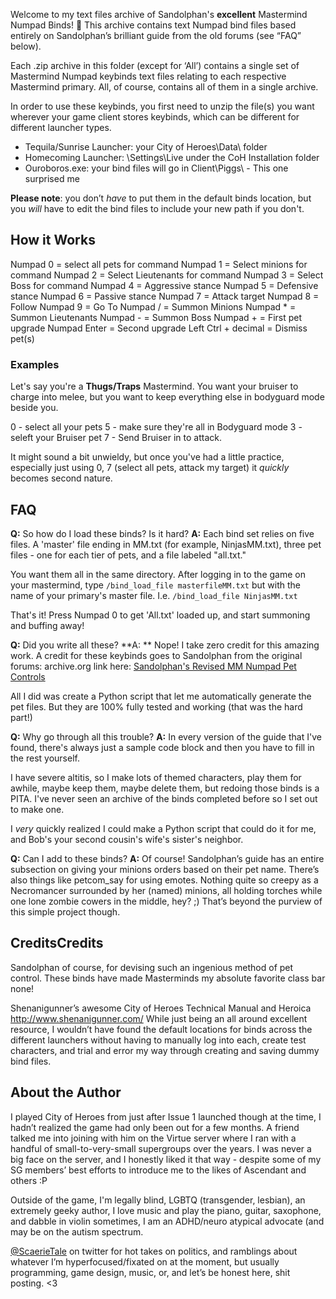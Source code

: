 Welcome to my text files archive of Sandolphan's **excellent** Mastermind Numpad Binds! 👋 This archive contains text Numpad bind files based entirely on Sandolphan’s brilliant guide from the old forums (see “FAQ” below).

Each .zip archive in this folder (except for ‘All’) contains a single set of Mastermind Numpad keybinds text files relating to each respective Mastermind primary.  All, of course, contains all of them in a single archive.

In order to use these keybinds, you first need to unzip the file(s) you want wherever your game client stores keybinds, which can be different for different launcher types.
- Tequila/Sunrise Launcher: your City of Heroes\Data\ folder
- Homecoming Launcher: \Settings\Live under the CoH Installation folder
- Ouroboros.exe: your bind files will go in Client\Piggs\ - This one surprised me

**Please note**: you don’t *have* to put them in the default binds location, but you *will* have to edit the bind files to include your new path if you don't.

## How it Works
Numpad 0 = select all pets for command
Numpad 1 = Select minions for command
Numpad 2 = Select Lieutenants for command
Numpad 3 = Select Boss for command
Numpad 4 = Aggressive stance
Numpad 5 = Defensive stance
Numpad 6 = Passive stance
Numpad 7 = Attack target
Numpad 8 = Follow
Numpad 9 = Go To
Numpad / = Summon Minions
Numpad * = Summon Lieutenants
Numpad - = Summon Boss
Numpad + = First pet upgrade
Numpad Enter = Second upgrade
Left Ctrl + decimal = Dismiss pet(s)

### Examples
Let's say you're a **Thugs/Traps** Mastermind.  You want your bruiser to charge into melee, but you want to keep everything else in bodyguard mode beside you.

0 - select all your pets
5 - make sure they're all in Bodyguard mode
3 - seleft your Bruiser pet
7 - Send Bruiser in to attack.

It might sound a bit unwieldy, but once you've had a little practice, especially just using 0, 7 (select all pets, attack my target) it *quickly* becomes second nature.

## FAQ
**Q:** So how do I load these binds?  Is it hard?
**A:** Each bind set relies on five files.  A 'master' file ending in MM.txt (for example, NinjasMM.txt), three pet files - one for each tier of pets, and a file labeled "all.txt."

You want them all in the same directory.  After logging in to the game on your mastermind, type `/bind_load_file masterfileMM.txt` but with the name of your primary's master file.  I.e. `/bind_load_file NinjasMM.txt`

That's it!  Press Numpad 0 to get 'All.txt' loaded up, and start summoning and buffing away!

**Q:** Did you write all these?
**A: ** Nope!  I take zero credit for this amazing work.  A credit for these keybinds goes to Sandolphan from the original forums: archive.org link here: [Sandolphan's Revised MM Numpad Pet Controls](https://web.archive.org/web/20120904222729/http://boards.cityofheroes.com/showthread.php?t=117256 "Sandolphan's Revised MM Numpad Pet Controls")  

All I did was create a  Python script that let me automatically generate the pet files.  But they are 100% fully tested and working (that was the hard part!)

**Q:** Why go through all this trouble?
**A:** In every version of the guide that I've found, there's always just a sample code block and then you have to fill in the rest yourself.

I have severe altitis, so I make lots of themed characters, play them for awhile, maybe keep them, maybe delete them, but redoing those binds is a PITA.  I've never seen an archive of the binds completed before so I set out to make one.

I *very* quickly realized I could make a Python script that could do it for me, and Bob's your second cousin's wife's sister's neighbor.

**Q:** Can I add to these binds?
**A:** Of course!  Sandolphan’s guide has an entire subsection on giving your minions orders based on their pet name.  There’s also things like petcom_say for using emotes.  Nothing quite so creepy as a Necromancer surrounded by her (named) minions, all holding torches while one lone zombie cowers in the middle, hey? ;)   That’s beyond the purview of this simple project though.

## CreditsCredits
Sandolphan of course, for devising such an ingenious method of pet control.  These binds have made Masterminds my absolute favorite class bar none!

Shenanigunner’s awesome City of Heroes Technical Manual and Heroica
http://www.shenanigunner.com/ 
While just being an all around excellent resource, I wouldn’t have found the default locations for binds across the different launchers without having to manually log into each, create test characters, and trial and error my way through creating and saving dummy bind files.

## About the Author
I played City of Heroes from just after Issue 1 launched though at the time, I hadn’t realized the game had only been out for a few months.  A friend talked me into joining with him on the Virtue server where I ran with a handful of small-to-very-small supergroups over the years.  I was never a big face on the server, and I honestly liked it that way - despite some of my SG members’ best efforts to introduce me to the likes of Ascendant and others :P

Outside of the game, I'm legally blind, LGBTQ (transgender, lesbian), an extremely geeky author, I love music and play the piano, guitar, saxophone, and dabble in violin sometimes, I am an ADHD/neuro atypical advocate (and may be on the autism spectrum.

[@ScaerieTale](https://www.twitter.com/ScaerieTale "@ScaerieTale") on twitter for hot takes on politics, and ramblings about whatever I’m hyperfocused/fixated on at the moment, but usually programming, game design, music, or, and let’s be honest here, shit posting. <3
